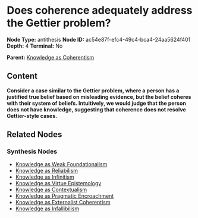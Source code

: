 # Does coherence adequately address the Gettier problem?

**Node Type:** antithesis
**Node ID:** ac54e87f-efc4-49c4-bca4-24aa5624f401
**Depth:** 4
**Terminal:** No

**Parent:** [Knowledge as Coherentism](knowledge-as-coherentism-synthesis-d8868b0e-e846-4e86-9ba8-3a0881246fc4.md)

## Content

**Consider a case similar to the Gettier problem, where a person has a justified true belief based on misleading evidence, but the belief coheres with their system of beliefs. Intuitively, we would judge that the person does not have knowledge, suggesting that coherence does not resolve Gettier-style cases.**

## Related Nodes

### Synthesis Nodes

- [Knowledge as Weak Foundationalism](knowledge-as-weak-foundationalism-synthesis-3770b6ab-5bb6-44d0-9abc-b7681cceea2d.md)
- [Knowledge as Reliabilism](knowledge-as-reliabilism-synthesis-a7ebee1e-a93b-4957-b955-e968b52a893e.md)
- [Knowledge as Infinitism](knowledge-as-infinitism-synthesis-e0ea85c0-86fe-459d-b039-38e38d4fc55c.md)
- [Knowledge as Virtue Epistemology](knowledge-as-virtue-epistemology-synthesis-50416965-79fa-4baa-88d8-ee362f298948.md)
- [Knowledge as Contextualism](knowledge-as-contextualism-synthesis-b3531a7a-a798-4726-9a79-8aae6073e4c4.md)
- [Knowledge as Pragmatic Encroachment](knowledge-as-pragmatic-encroachment-synthesis-546d45f9-76e0-47e1-8c7e-fa3bf3e950ba.md)
- [Knowledge as Externalist Coherentism](knowledge-as-externalist-coherentism-synthesis-77ae9389-a85f-4817-9c60-ab56ffaaea91.md)
- [Knowledge as Infallibilism](knowledge-as-infallibilism-synthesis-59346585-c2e8-4da0-87c5-301d181d4a5c.md)
